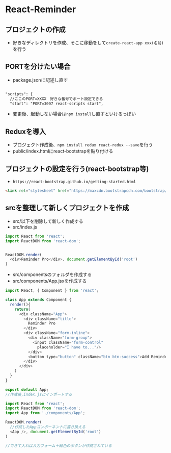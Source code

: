 # React-Reminder
## プロジェクトの作成
- 好きなディレクトリを作成、そこに移動をして`create-react-app xxx(名前)`を行う

## PORTを分けたい場合
- package.jsonに記述し直す
```html

"scripts": {
  //ここのPORT=XXXX　好きな番号でポート設定できる
  "start": "PORT=3007 react-scripts start",

```
- 変更後、起動しない場合は`npm install`し直すといけるっぽい

## Reduxを導入
- プロジェクト作成後、`npm install redux react-redux --save`を行う
- public/index.htmlにreact-bootstrapを貼り付ける


## プロジェクトの設定を行う(react-bootstrap等)
- `https://react-bootstrap.github.io/getting-started.html`
```html
<link rel="stylesheet" href="https://maxcdn.bootstrapcdn.com/bootstrap/latest/css/bootstrap.min.css">
```

## srcを整理して新しくプロジェクトを作成
- src/以下を削除して新しく作成する
- src/index.js
```js
import React from 'react';
import ReactDOM from 'react-dom';


ReactDOM.render(
  <div>Reminder Pro</div>, document.getElementById('root')
)
```

- src/componentsのフォルダを作成する
- src/components/App.jsxを作成する
```js
import React, { Component } from 'react';

class App extends Component {
  render(){
    return(
      <div className="App">
        <div className="title">
          Reminder Pro
        </div>
        <div className="form-inline">
          <div className="form-group">
            <input className="form-control"
              placeholder="I have to..."/>
          </div>
          <button type="button" className="btn btn-success">Add Reminder</button>
        </div>
      </div>
    )
  }
}

export default App;
//作成後,index.jsにインポートする
```

```js
import React from 'react';
import ReactDOM from 'react-dom';
import App from './components/App';

ReactDOM.render(
  //作成したAppコンポーネントに書き換える
  <App />, document.getElementById('root')
)

//できて入れば入力フォーム＋緑色のボタンが作成されている
```
